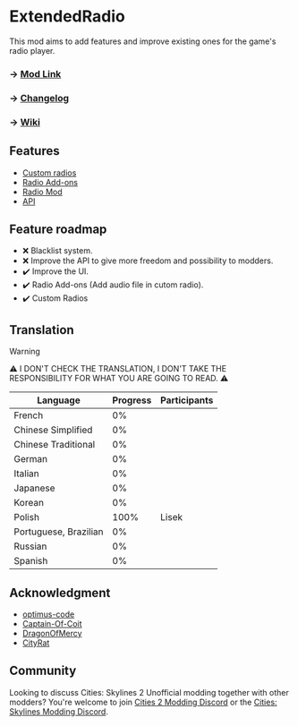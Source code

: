 # ExtendedRadio
This mod aims to add features and improve existing ones for the game's radio player.

### -> [Mod Link](https://mods.paradoxplaza.com/mods/75862/Windows)
### -> [Changelog](https://github.com/AlphaGaming7780/ExtendedRadio/blob/master/CHANGELOG.md)
### -> [Wiki](https://github.com/AlphaGaming7780/ExtendedRadio/wiki)

## Features

- [Custom radios](https://github.com/AlphaGaming7780/ExtendedRadio/wiki/Custom-Radio)
- [Radio Add-ons](https://github.com/AlphaGaming7780/ExtendedRadio/wiki/RadioAddons)
- [Radio Mod](https://github.com/AlphaGaming7780/ExtendedRadio/wiki/RadioMod#radio-mod)
- [API](https://github.com/AlphaGaming7780/ExtendedRadio/wiki/API)

## Feature roadmap
- ❌ Blacklist system.
- ❌ Improve the API to give more freedom and possibility to modders.
- ✔️ Improve the UI.
- ✔️ Radio Add-ons (Add audio file in cutom radio).
- ✔️ Custom Radios

## Translation
> [!WARNING]  
> ⚠️ I DON'T CHECK THE TRANSLATION, I DON'T TAKE THE RESPONSIBILITY FOR WHAT YOU ARE GOING TO READ. ⚠️

| Language				| Progress	| Participants |
| --------------------- | ---------	| ------------ |
| French				| 0%		| |
| Chinese Simplified	| 0%		| |
| Chinese Traditional	| 0%		| |
| German				| 0%		| |
| Italian				| 0%		| |
| Japanese				| 0%		| |
| Korean				| 0%		| |
| Polish				| 100%		| Lisek |
| Portuguese, Brazilian | 0%		| |
| Russian				| 0%		| |
| Spanish				| 0%		| |

## Acknowledgment
- [optimus-code]()
- [Captain-Of-Coit](https://github.com/Captain-Of-Coit)
- [DragonOfMercy](https://github.com/dragonofmercy)
- [CityRat](https://mods.paradoxplaza.com/authors/CityRatPlays)

## Community
Looking to discuss Cities: Skylines 2 Unofficial modding together with other modders? You're welcome to join [Cities 2 Modding Discord](https://discord.gg/vd7HXnpPJf) or the [Cities: Skylines Modding Discord](https://discord.gg/27CVdGFA47).
